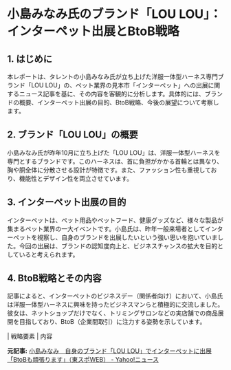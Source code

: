 # 小島みなみ氏のブランド「LOU LOU」：インターペット出展とBtoB戦略

## 1. はじめに

本レポートは、タレントの小島みなみ氏が立ち上げた洋服一体型ハーネス専門ブランド「LOU LOU」の、ペット業界の見本市「インターペット」への出展に関するニュース記事を基に、その内容を客観的に分析します。具体的には、ブランドの概要、インターペット出展の目的、BtoB戦略、今後の展望について考察します。

## 2. ブランド「LOU LOU」の概要

小島みなみ氏が昨年10月に立ち上げた「LOU LOU」は、洋服一体型ハーネスを専門とするブランドです。このハーネスは、首に負担がかかる首輪とは異なり、胸や胴全体に分散させる設計が特徴です。また、ファッション性も重視しており、機能性とデザイン性を両立させています。

## 3. インターペット出展の目的

インターペットは、ペット用品やペットフード、健康グッズなど、様々な製品が集まるペット業界の一大イベントです。小島氏は、昨年一般来場者としてインターペットを視察し、自身のブランドを出展したいという強い思いを抱いていました。今回の出展は、ブランドの認知度向上と、ビジネスチャンスの拡大を目的としていると考えられます。

## 4. BtoB戦略とその内容

記事によると、インターペットのビジネスデー（関係者向け）において、小島氏は洋服一体型ハーネスに興味を持ったビジネスマンらと積極的に交流しました。彼女は、ネットショップだけでなく、トリミングサロンなどの実店舗での商品展開を目指しており、BtoB（企業間取引）に注力する姿勢を示しています。

| 戦略要素 | 内容 

**元記事:** [小島みなみ　自身のブランド「LOU LOU」でインターペットに出展「BtoBも頑張ります」（東スポWEB） - Yahoo!ニュース](https://news.yahoo.co.jp/articles/3191b7612b45aecc28b3a92d61f89601dd33a437)